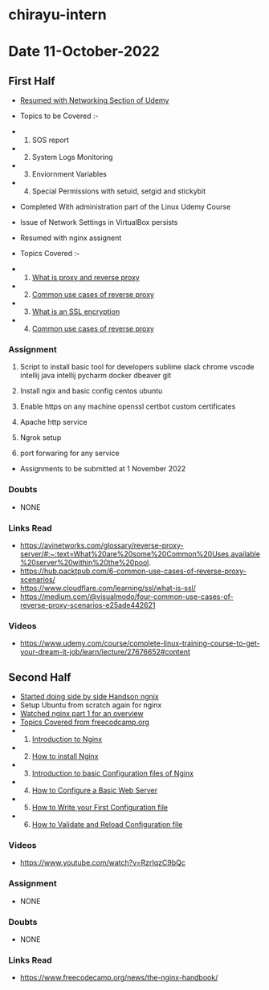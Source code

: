 # chirayu-intern



# Date 11-October-2022

## First Half

- [Resumed with Networking Section of Udemy](https://www.udemy.com/course/complete-linux-training-course-to-get-your-dream-it-job/learn/lecture/27676652#content)
- Topics to be Covered :-
- 1) SOS report 
- 2) System Logs Monitoring
- 3) Enviornment Variables
- 4) Special Permissions with setuid, setgid and stickybit

- Completed With administration part of the Linux Udemy Course
- Issue of Network Settings in VirtualBox persists 
- Resumed with nginx assignent 
- Topics Covered :- 
- 1) [What is proxy and reverse proxy](https://avinetworks.com/glossary/reverse-proxy-server/#:~:text=What%20are%20some%20Common%20Uses,available%20server%20within%20the%20pool.)
- 2) [Common use cases of reverse proxy](https://hub.packtpub.com/6-common-use-cases-of-reverse-proxy-scenarios/)
- 3) [What is an SSL encryption](https://www.cloudflare.com/learning/ssl/what-is-ssl/)
- 4) [Common use cases of reverse proxy](https://medium.com/@visualmodo/four-common-use-cases-of-reverse-proxy-scenarios-e25ade442621)

### Assignment
  1. Script to install basic tool for developers
     sublime
     slack
     chrome
     vscode
     intellij java
     intellij pycharm
     docker
     dbeaver
     git
2. Install ngix and basic config
   centos
   ubuntu

3. Enable https on any machine
   openssl
   certbot
   custom certificates

4. Apache http service

5. Ngrok setup

6. port forwaring for any service
- Assignments to be submitted at 1 November 2022

### Doubts

- NONE

### Links Read

- https://avinetworks.com/glossary/reverse-proxy-server/#:~:text=What%20are%20some%20Common%20Uses,available%20server%20within%20the%20pool.
- https://hub.packtpub.com/6-common-use-cases-of-reverse-proxy-scenarios/
- https://www.cloudflare.com/learning/ssl/what-is-ssl/
- https://medium.com/@visualmodo/four-common-use-cases-of-reverse-proxy-scenarios-e25ade442621
### Videos
- https://www.udemy.com/course/complete-linux-training-course-to-get-your-dream-it-job/learn/lecture/27676652#content

## Second Half

- [Started doing side by side Handson ngnix](https://www.freecodecamp.org/news/the-nginx-handbook/#introduction-to-nginx)
- Setup Ubuntu from scratch again for nginx 
- [Watched nginx part 1 for an overview](https://www.youtube.com/watch?v=RzrIqzC9bQc)
- [Topics Covered from freecodcamp.org](https://www.freecodecamp.org/news/the-nginx-handbook/#introduction-to-nginx)
- 1) [Introduction to Nginx](https://www.freecodecamp.org/news/the-nginx-handbook/#introduction-to-nginx)
- 2) [How to install Nginx](https://www.freecodecamp.org/news/the-nginx-handbook/#how-to-install-nginx)
- 3) [Introduction to basic Configuration files of Nginx](https://www.freecodecamp.org/news/the-nginx-handbook/#introduction-to-nginx-s-configuration-files)
- 4) [How to Configure a Basic Web Server](https://www.freecodecamp.org/news/the-nginx-handbook/#how-to-configure-a-basic-web-server)
- 5) [How to Write your First Configuration file](https://www.freecodecamp.org/news/the-nginx-handbook/#how-to-write-your-first-configuration-file)
- 6) [How to Validate and Reload Configuration file](https://www.freecodecamp.org/news/the-nginx-handbook/#how-to-validate-and-reload-configuration-files)
   
### Videos
      
- https://www.youtube.com/watch?v=RzrIqzC9bQc 

### Assignment

- NONE 

### Doubts

- NONE

### Links Read

- https://www.freecodecamp.org/news/the-nginx-handbook/

